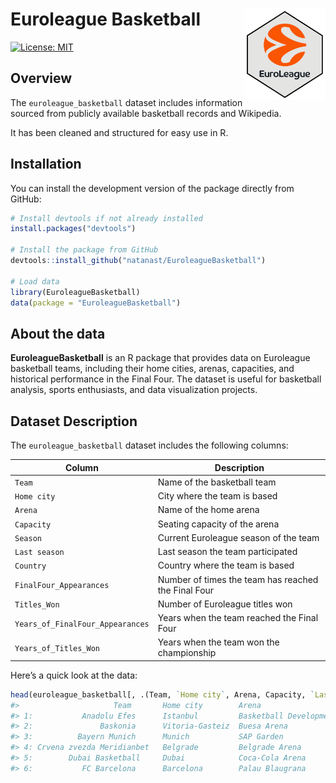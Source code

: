 # Euroleague Basketball  <img src="/inst/www/logo_nobg.png" align="right" width="130" />

[![License: MIT](https://img.shields.io/badge/License-MIT-yellow.svg)](LICENSE)

## Overview  
The `euroleague_basketball` dataset includes information sourced from publicly available basketball records and Wikipedia. 

It has been cleaned and structured for easy use in R.

## Installation  
You can install the development version of the package directly from GitHub:

```r
# Install devtools if not already installed
install.packages("devtools")

# Install the package from GitHub
devtools::install_github("natanast/EuroleagueBasketball")

# Load data
library(EuroleagueBasketball)
data(package = "EuroleagueBasketball")

````

## About the data
**EuroleagueBasketball** is an R package that provides data on Euroleague basketball teams, including their home cities, arenas, capacities, and historical performance in the Final Four. The dataset is useful for basketball analysis, sports enthusiasts, and data visualization projects.

## Dataset Description  
The `euroleague_basketball` dataset includes the following columns:

| **Column**                     | **Description**                                              |
|---------------------------------|--------------------------------------------------------------|
| `Team`                          | Name of the basketball team                                  |
| `Home city`                     | City where the team is based                                  |
| `Arena`                         | Name of the home arena                                        |
| `Capacity`                      | Seating capacity of the arena                                |
| `Season`                        | Current Euroleague season of the team                        |
| `Last season`                   | Last season the team participated                             |
| `Country`                       | Country where the team is based                              |
| `FinalFour_Appearances`         | Number of times the team has reached the Final Four          |
| `Titles_Won`                    | Number of Euroleague titles won                              |
| `Years_of_FinalFour_Appearances`| Years when the team reached the Final Four                   |
| `Years_of_Titles_Won`           | Years when the team won the championship                     |

Here’s a quick look at the data:

```r
head(euroleague_basketball[, .(Team, `Home city`, Arena, Capacity, `Last season`, Country, FinalFour_Appearances, Titles_Won)])
#>                     Team       Home city        Arena                          Capacity     Last season  Country               FinalFour_Appearances Titles_Won
#> 1:           Anadolu Efes      Istanbul         Basketball Development Center  10,000[22]    6th         Turkey                  5                      2
#> 2:               Baskonia      Vitoria-Gasteiz  Buesa Arena                    15,431[24]   14th         Spain                   0                      0
#> 3:          Bayern Munich      Munich           SAP Garden                     11,500[25]    9th         Germany                 0                      0
#> 4: Crvena zvezda Meridianbet   Belgrade         Belgrade Arena                 18,386[26]   10th         Serbia                  0                      0
#> 5:        Dubai Basketball     Dubai            Coca-Cola Arena                17,000         —          United Arab Emirates    0                      0
#> 6:           FC Barcelona      Barcelona        Palau Blaugrana                 7,585[23]    5th         Spain                  17                      2
````

